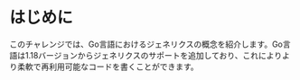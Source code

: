 # はじめに

このチャレンジでは、Go言語におけるジェネリクスの概念を紹介します。Go言語は1.18バージョンからジェネリクスのサポートを追加しており、これによりより柔軟で再利用可能なコードを書くことができます。
